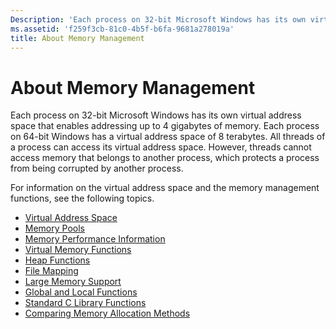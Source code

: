 ```yaml
---
Description: 'Each process on 32-bit Microsoft Windows has its own virtual address space that enables addressing up to 4 gigabytes of memory.'
ms.assetid: 'f259f3cb-81c0-4b5f-b6fa-9681a278019a'
title: About Memory Management
---
```


# About Memory Management

Each process on 32-bit Microsoft Windows has its own virtual address space that enables addressing up to 4 gigabytes of memory. Each process on 64-bit Windows has a virtual address space of 8 terabytes. All threads of a process can access its virtual address space. However, threads cannot access memory that belongs to another process, which protects a process from being corrupted by another process.

For information on the virtual address space and the memory management functions, see the following topics.

-   [Virtual Address Space](virtual-address-space.md)
-   [Memory Pools](memory-pools.md)
-   [Memory Performance Information](memory-performance-information.md)
-   [Virtual Memory Functions](virtual-memory-functions.md)
-   [Heap Functions](heap-functions.md)
-   [File Mapping](file-mapping.md)
-   [Large Memory Support](large-memory-support.md)
-   [Global and Local Functions](global-and-local-functions.md)
-   [Standard C Library Functions](standard-c-library-functions.md)
-   [Comparing Memory Allocation Methods](comparing-memory-allocation-methods.md)

 

 




